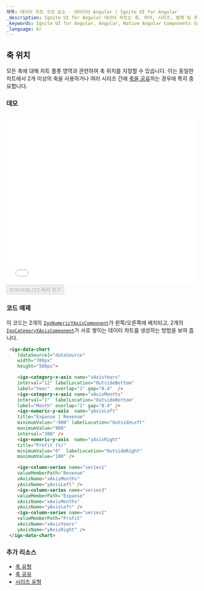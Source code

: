 ```yaml
---
제목: 데이터 차트 구성 요소 - 네이티브 Angular | Ignite UI for Angular
_description: Ignite UI for Angular 데이터 차트는 축, 마커, 시리즈, 범례 및 주석 레이어의 모듈 식 디자인을 제공하는 차트 구성 요소입니다. 이 차트를 사용하면 동일한 차트 영역에 이러한 시각적 요소의 인스턴스를 여러 개 만들어 복합 차트 뷰를 만들 수 있습니다.
_keywords: Ignite UI for Angular, Angular, Native Angular Components Suite, Native Angular Controls, Native Angular Components, Native Angular Components Library, Angular Chart, Angular Chart Control, Angular Chart Example, Angular Chart Component, Angular Data Chart
_language: kr
---
```


## 축 위치

 모든 축에 대해 차트 플롯 영역과 관련하여 축 위치를 지정할 수 있습니다. 이는 동일한 차트에서 2개 이상의 축을 사용하거나 여러 시리즈 간에 [축을 공유](datachart_axis_sharing.md)하는 경우에 특히 중요합니다.

### 데모

<div class="sample-container loading" style="height: 450px">
    <iframe id="data-chart-axis-locations-iframe" src='{environment:dvDemosBaseUrl}/charts/data-chart-axis-locations' width="100%" height="100%" seamless frameBorder="0" onload="onXPlatSampleIframeContentLoaded(this);"></iframe>
</div>
<div>
    <button data-localize="stackblitz" disabled class="stackblitz-btn" data-iframe-id="data-chart-axis-locations-iframe" data-demos-base-url="{environment:dvDemosBaseUrl}">STACKBLITZ 에서 보기
    </button>
</div>

<div class="divider--half"></div>

### 코드 예제

이 코드는 2개의 [`IgxNumericYAxisComponent`](/products/ignite-ui-angular/api/docs/typescript/latest/classes/igxnumericyaxiscomponent.html)가 왼쪽/오른쪽에 배치되고, 2개의 [`IgxCategoryXAxisComponent`](/products/ignite-ui-angular/api/docs/typescript/latest/classes/igxcategoryxaxiscomponent.html)가 서로 쌓이는 데이터 차트를 생성하는 방법을 보여 줍니다.

```html
 <igx-data-chart
    [dataSource]="dataSource"
    width="700px"
    height="500px">

    <igx-category-x-axis name="xAxisYears"
    interval="12" labelLocation="OutsideBottom"
    label="Year"  overlap="1" gap="0.4"  />
    <igx-category-x-axis name="xAxisMonths"
    interval="1"  labelLocation="OutsideBottom"
    label="Month" overlap="1" gap="0.4" />
    <igx-numeric-y-axis  name="yAxisLeft"
    title="Expanse | Revenue"
    minimumValue="-900" labelLocation="OutsideLeft"
    maximumValue="900"
    interval="300" />
    <igx-numeric-y-axis  name="yAxisRight"
    title="Profit (%)"
    minimumValue="0"  labelLocation="OutsideRight"
    maximumValue="100" />

    <igx-column-series name="series1"
    valueMemberPath="Revenue"
    xAxisName="xAxisMonths"
    yAxisName="yAxisLeft" />
    <igx-column-series name="series3"
    valueMemberPath="Expanse"
    xAxisName="xAxisMonths"
    yAxisName="yAxisLeft" />
    <igx-column-series name="series2"
    valueMemberPath="Profit"
    xAxisName="xAxisYears"
    yAxisName="yAxisRight" />
 </igx-data-chart>
```

### 추가 리소스

-   [축 유형](datachart_axis_types.md)
-   [축 공유](datachart_axis_sharing.md)
-   [시리즈 유형](datachart_series_types.md)

